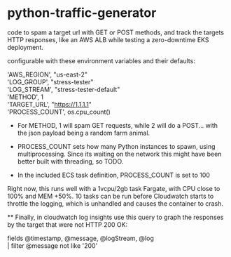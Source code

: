 # python-traffic-generator

code to spam a target url with GET or POST methods, and track the targets HTTP responses, like an AWS ALB while testing a zero-downtime EKS deployment.

configurable with these environment variables and their defaults:

'AWS_REGION', "us-east-2"  
'LOG_GROUP', "stress-tester"  
'LOG_STREAM', "stress-tester-default"  
'METHOD', 1  
'TARGET_URL', "https://1.1.1.1"  
'PROCESS_COUNT', os.cpu_count()

- For METHOD, 1 will spam GET requests, while 2 will do a POST... with the json payload being a random farm animal.

- PROCESS_COUNT sets how many Python instances to spawn, using multiprocessing. Since its waiting on the network this might have been better built with threading, so TODO.

- In the included ECS task definition, PROCESS_COUNT is set to 100

Right now, this runs well with a 1vcpu/2gb task Fargate, with CPU close to 100% and MEM +50%. 10 tasks can be run before Cloudwatch starts to throttle the logging, which is unhandled and causes the container to crash.

** Finally, in cloudwatch log insights use this query to graph the responses by the target that were not HTTP 200 OK:

fields @timestamp, @message, @logStream, @log  
| filter @message not like '200'
